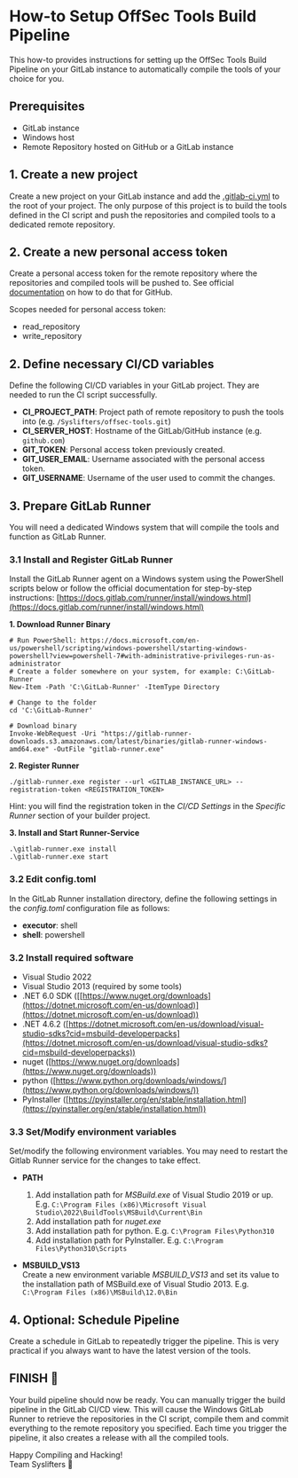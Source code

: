 # How-to Setup OffSec Tools Build Pipeline 
This how-to provides instructions for setting up the OffSec Tools Build Pipeline on your GitLab instance to automatically compile the tools of your choice for you.

## Prerequisites
* GitLab instance
* Windows host
* Remote Repository hosted on GitHub or a GitLab instance

## 1. Create a new project
Create a new project on your GitLab instance and add the [.gitlab-ci.yml](gitlab-ci.yml) to the root of your project. The only purpose of this project is to build the tools defined in the CI script and push the repositories and compiled tools to a dedicated remote repository.

## 2. Create a new personal access token
Create a personal access token for the remote repository where the repositories and compiled tools will be pushed to. See official [documentation](https://docs.github.com/en/enterprise-server@3.4/authentication/keeping-your-account-and-data-secure/creating-a-personal-access-token) on how to do that for GitHub.

Scopes needed for personal access token:
- read_repository
- write_repository

## 2. Define necessary CI/CD variables
Define the following CI/CD variables in your GitLab project. They are needed to run the CI script successfully.

* **CI_PROJECT_PATH**: Project path of remote repository to push the tools into (e.g. `/Syslifters/offsec-tools.git`)
* **CI_SERVER_HOST**: Hostname of the GitLab/GitHub instance (e.g. `github.com`)
* **GIT_TOKEN**: Personal access token previously created.
* **GIT_USER_EMAIL**: Username associated with the personal access token.
* **GIT_USERNAME**: Username of the user used to commit the changes.

## 3. Prepare GitLab Runner
You will need a dedicated Windows system that will compile the tools and function as GitLab Runner. 

### 3.1 Install and Register GitLab Runner
Install the GitLab Runner agent on a Windows system using the PowerShell scripts below or follow the official documentation for step-by-step instructions: [https://docs.gitlab.com/runner/install/windows.html](https://docs.gitlab.com/runner/install/windows.html)

**1. Download Runner Binary**
```
# Run PowerShell: https://docs.microsoft.com/en-us/powershell/scripting/windows-powershell/starting-windows-powershell?view=powershell-7#with-administrative-privileges-run-as-administrator
# Create a folder somewhere on your system, for example: C:\GitLab-Runner
New-Item -Path 'C:\GitLab-Runner' -ItemType Directory

# Change to the folder
cd 'C:\GitLab-Runner'

# Download binary
Invoke-WebRequest -Uri "https://gitlab-runner-downloads.s3.amazonaws.com/latest/binaries/gitlab-runner-windows-amd64.exe" -OutFile "gitlab-runner.exe"
```

**2. Register Runner**
```
./gitlab-runner.exe register --url <GITLAB_INSTANCE_URL> --registration-token <REGISTRATION_TOKEN>
```

Hint: you will find the registration token in the _CI/CD Settings_ in the _Specific Runner_ section of your builder project. 

**3. Install and Start Runner-Service**
```
.\gitlab-runner.exe install
.\gitlab-runner.exe start
```

### 3.2 Edit config.toml
In the GitLab Runner installation directory, define the following settings in the _config.toml_ configuration file as follows:

* **executor**: shell
* **shell**: powershell

### 3.2 Install required software
- Visual Studio 2022
- Visual Studio 2013 (required by some tools)
- .NET 6.0 SDK ([[https://www.nuget.org/downloads](https://dotnet.microsoft.com/en-us/download)](https://dotnet.microsoft.com/en-us/download))
- .NET 4.6.2 ([https://dotnet.microsoft.com/en-us/download/visual-studio-sdks?cid=msbuild-developerpacks](https://dotnet.microsoft.com/en-us/download/visual-studio-sdks?cid=msbuild-developerpacks)) 
- nuget ([https://www.nuget.org/downloads](https://www.nuget.org/downloads))
- python ([https://www.python.org/downloads/windows/](https://www.python.org/downloads/windows/))
- PyInstaller ([https://pyinstaller.org/en/stable/installation.html](https://pyinstaller.org/en/stable/installation.html))

### 3.3 Set/Modify environment variables
Set/modify the following environment variables. You may need to restart the Gitlab Runner service for the changes to take effect.

* **PATH**
  1. Add installation path for _MSBuild.exe_ of Visual Studio 2019 or up. E.g. `C:\Program Files (x86)\Microsoft Visual Studio\2022\BuildTools\MSBuild\Current\Bin`
  2. Add installation path for _nuget.exe_
  3. Add installation path for python. E.g. `C:\Program Files\Python310`
  4. Add installation path for PyInstaller. E.g. `C:\Program Files\Python310\Scripts`

* **MSBUILD_VS13**\
Create a new environment variable _MSBUILD_VS13_ and set its value to the installation path of MSBuild.exe of Visual Studio 2013. E.g. `C:\Program Files (x86)\MSBuild\12.0\Bin`

## 4. Optional: Schedule Pipeline
Create a schedule in GitLab to repeatedly trigger the pipeline. This is very practical if you always want to have the latest version of the tools.

## FINISH 🏁
Your build pipeline should now be ready. You can manually trigger the build pipeline in the GitLab CI/CD view. This will cause the Windows GitLab Runner to retrieve the repositories in the CI script, compile them and commit everything to the remote repository you specified. Each time you trigger the pipeline, it also creates a release with all the compiled tools.

Happy Compiling and Hacking!  
Team Syslifters 🦖
